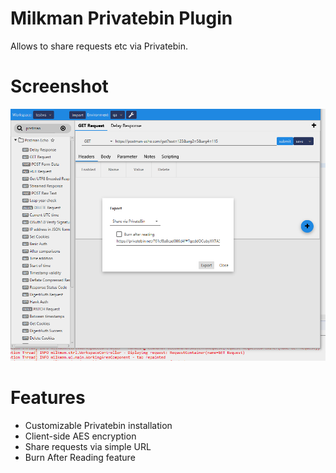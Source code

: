 # Milkman Privatebin Plugin

Allows to share requests etc via Privatebin.

# Screenshot

![img](/img/privatebin-plugin.PNG)

# Features

 * Customizable Privatebin installation
 * Client-side AES encryption
 * Share requests via simple URL
 * Burn After Reading feature

